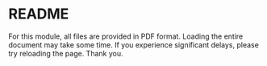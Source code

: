 # README

For this module, all files are provided in PDF format. Loading the entire document may take some time. If you experience significant delays, please try reloading the page. Thank you.
